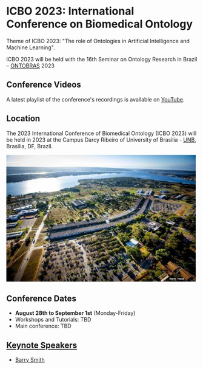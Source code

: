 # ICBO 2023: International Conference on Biomedical Ontology

Theme of ICBO 2023: "The role of Ontologies in Artificial Intelligence and Machine Learning".

ICBO 2023 will be held with the 16th Seminar on Ontology Research in Brazil – [ONTOBRAS](https://www.inf.ufrgs.br/ontobras/) 2023 

## Conference Videos

A latest playlist of the conference's recordings is available on [YouTube](https://www.youtube.com/channel/UCUT0MwXxAFnekhsSJVmHTJw/playlists).  

<!-- ## Conference Feedback

This year's ICBO conference has ended. See this [PDF](survey/ICBO2022-survey-results-final.pdf) to see participant feedback. -->

## Location 

The 2023 International Conference of Biomedical Ontology (ICBO 2023) will be held in 2023 at the Campus Darcy Ribeiro of University of Brasilia - [UNB](https://international.unb.br), Brasilia, DF, Brazil.

![UnB](./images/unb-1.jpg)

## Conference Dates
- **August 28th to September 1st** (Monday-Friday)
- Workshops and Tutorials: TBD
- Main conference: TBD  

## [Keynote Speakers](keynote-speakers.md)
- [Barry Smith](https://www.buffalo.edu/cas/philosophy/faculty/faculty_directory/smith-b.html) 


